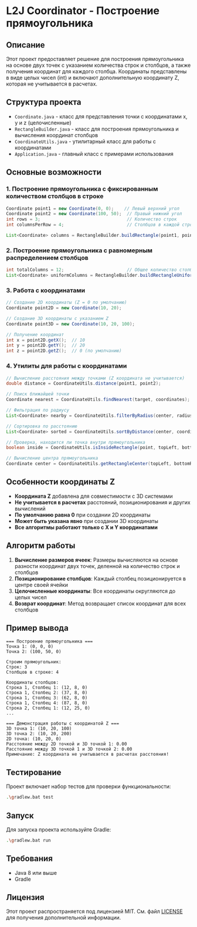 # L2J Coordinator - Построение прямоугольника

## Описание

Этот проект предоставляет решение для построения прямоугольника на основе двух точек с указанием количества строк и столбцов, а также получения координат для каждого столбца. Координаты представлены в виде целых чисел (int) и включают дополнительную координату Z, которая не учитывается в расчетах.

## Структура проекта

- `Coordinate.java` - класс для представления точки с координатами x, y и z (целочисленные)
- `RectangleBuilder.java` - класс для построения прямоугольника и вычисления координат столбцов
- `CoordinateUtils.java` - утилитарный класс для работы с координатами
- `Application.java` - главный класс с примерами использования

## Основные возможности

### 1. Построение прямоугольника с фиксированным количеством столбцов в строке

```java
Coordinate point1 = new Coordinate(0, 0);    // Левый верхний угол
Coordinate point2 = new Coordinate(100, 50);  // Правый нижний угол
int rows = 3;                                 // Количество строк
int columnsPerRow = 4;                        // Столбцов в каждой строке

List<Coordinate> columns = RectangleBuilder.buildRectangle(point1, point2, rows, columnsPerRow);
```

### 2. Построение прямоугольника с равномерным распределением столбцов

```java
int totalColumns = 12;                        // Общее количество столбцов
List<Coordinate> uniformColumns = RectangleBuilder.buildRectangleUniform(point1, point2, rows, totalColumns);
```

### 3. Работа с координатами

```java
// Создание 2D координаты (Z = 0 по умолчанию)
Coordinate point2D = new Coordinate(10, 20);

// Создание 3D координаты с указанием Z
Coordinate point3D = new Coordinate(10, 20, 100);

// Получение координат
int x = point2D.getX();  // 10
int y = point2D.getY();  // 20
int z = point2D.getZ();  // 0 (по умолчанию)
```

### 4. Утилиты для работы с координатами

```java
// Вычисление расстояния между точками (Z координата не учитывается)
double distance = CoordinateUtils.distance(point1, point2);

// Поиск ближайшей точки
Coordinate nearest = CoordinateUtils.findNearest(target, coordinates);

// Фильтрация по радиусу
List<Coordinate> nearby = CoordinateUtils.filterByRadius(center, radius, coordinates);

// Сортировка по расстоянию
List<Coordinate> sorted = CoordinateUtils.sortByDistance(center, coordinates);

// Проверка, находится ли точка внутри прямоугольника
boolean inside = CoordinateUtils.isInsideRectangle(point, topLeft, bottomRight);

// Вычисление центра прямоугольника
Coordinate center = CoordinateUtils.getRectangleCenter(topLeft, bottomRight);
```

## Особенности координаты Z

- **Координата Z** добавлена для совместимости с 3D системами
- **Не учитывается в расчетах** расстояний, позиционирования и других вычислений
- **По умолчанию равна 0** при создании 2D координаты
- **Может быть указана явно** при создании 3D координаты
- **Все алгоритмы работают только с X и Y координатами**

## Алгоритм работы

1. **Вычисление размеров ячеек**: Размеры вычисляются на основе разности координат двух точек, деленной на количество строк и столбцов
2. **Позиционирование столбцов**: Каждый столбец позиционируется в центре своей ячейки
3. **Целочисленные координаты**: Все координаты округляются до целых чисел
4. **Возврат координат**: Метод возвращает список координат для всех столбцов

## Пример вывода

```
=== Построение прямоугольника ===
Точка 1: (0, 0, 0)
Точка 2: (100, 50, 0)

Строим прямоугольник:
Строк: 3
Столбцов в строке: 4

Координаты столбцов:
Строка 1, Столбец 1: (12, 8, 0)
Строка 1, Столбец 2: (37, 8, 0)
Строка 1, Столбец 3: (62, 8, 0)
Строка 1, Столбец 4: (87, 8, 0)
Строка 2, Столбец 1: (12, 25, 0)
...

=== Демонстрация работы с координатой Z ===
3D точка 1: (10, 20, 100)
3D точка 2: (10, 20, 200)
2D точка: (10, 20, 0)
Расстояние между 2D точкой и 3D точкой 1: 0.00
Расстояние между 3D точкой 1 и 3D точкой 2: 0.00
Примечание: Z координата не учитывается в расчетах расстояния!
```

## Тестирование

Проект включает набор тестов для проверки функциональности:

```bash
.\gradlew.bat test
```

## Запуск

Для запуска проекта используйте Gradle:

```bash
.\gradlew.bat run
```

## Требования

- Java 8 или выше
- Gradle

## Лицензия

Этот проект распространяется под лицензией MIT. См. файл [LICENSE](LICENSE) для получения дополнительной информации.
